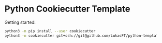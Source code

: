 # Python Cookiecutter Template

Getting started:
```bash
python3 -m pip install --user cookiecutter
python3 -m cookiecutter git+ssh://git@github.com/LukasFT/python-template.git
```


